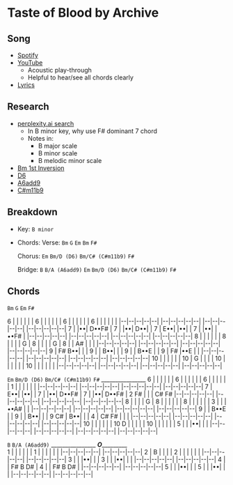 <!-- cspell:disable -->
# Taste of Blood by Archive


## Song
* [Spotify][1]
* [YouTube][2]
    * Acoustic play-through
    * Helpful to hear/see all chords clearly
* [Lyrics][3]


## Research
* [perplexity.ai search][4]
    * In B minor key, why use F# dominant 7 chord
    * Notes in:
        * B major scale
        * B minor scale
        * B melodic minor scale
* [Bm 1st Inversion][5]
* [D6][6]
* [A6add9][7]
* [C#m11b9][8]


## Breakdown
* Key: `B minor`
* Chords:
    Verse:
    `Bm`    `G`    `Em`    `Bm`    `F#`

    Chorus:
    `Em`    `Bm/D (D6)`    `Bm/C# (C#m11b9)`    `F#`
    
    Bridge:
    `B`    `B/A (A6add9)`    `Em`    `Bm/D (D6)`    `Bm/C# (C#m11b9)`    `F#`


## Chords
  `Bm`                   `G`                    `Em`                  `F#`

   6 |  |  |  |  |  |     6 |  |  |  |  |  |     6 |  |  |  |  |  |    6 |  |  |  |  |  |
     |--|--|--|--|--|       |--|--|--|--|--|       |--|--|--|--|--|      |--|--|--|--|--|
   7 |  |••|  D••F# |     7 |  |••|  D••|  |     7 |  E••|  |••|  |    7 |  |••|  |••F# |
     |--|--|--|--|--|       |--|--|--|--|--|       |--|--|--|--|--|      |--|--|--|--|--|
   8 |  |  |  |  |  |     8 |  |  |  |  G  |     8 |  |  |  |  G  |    8 |  |  A# |  |  |
     |--|--|--|--|--|       |--|--|--|--|--|       |--|--|--|--|--|      |--|--|--|--|--|
   9 |  F# B••|  |  |     9 |  |  B••|  |  |     9 |  |  B••E  |  |    9 |  F# |••E  |  |
     |--|--|--|--|--|       |--|--|--|--|--|       |--|--|--|--|--|      |--|--|--|--|--|
  10 |  |  |  |  |  |    10 |  G  |  |  |  |    10 |  |  |  |  |  |   10 |  |  |  |  |  |
     |--|--|--|--|--|       |--|--|--|--|--|       |--|--|--|--|--|      |--|--|--|--|--|

  
  `Em`                   `Bm/D (D6)`            `Bm/C# (C#m11b9)`      `F#`
                                                                          ________________
   6 |  |  |  |  |  |     6 |  |  |  |  |  |     6 |  |  |  |  |  |     1 |  |  |  |  |  |
     |--|--|--|--|--|       |--|--|--|--|--|       |--|--|--|--|--|       |--|--|--|--|--|
   7 |  E••|  |••|  |     7 |  |••|  D••F# |     7 |  |••|  D••F# |     2 F# |  |  |  C# F#
     |--|--|--|--|--|       |--|--|--|--|--|       |--|--|--|--|--|       |--|--|--|--|--|
   8 |  |  |  |  G  |     8 |  |  |  |  |  |     8 |  |  |  |  |  |     3 |  |  |••A# |  |
     |--|--|--|--|--|       |--|--|--|--|--|       |--|--|--|--|--|       |--|--|--|--|--|
   9 |  |  B••E  |  |     9 |  |  B••|  |  |     9 C# |  B••|  |  |     4 |  C# F# |  |  |
     |--|--|--|--|--|       |--|--|--|--|--|       |--|--|--|--|--|       |--|--|--|--|--|
  10 |  |  |  |  |  |    10 D  |  |  |  |  |    10 |  |  |  |  |  |     5 |  |  |••|  |  |
     |--|--|--|--|--|       |--|--|--|--|--|       |--|--|--|--|--|       |--|--|--|--|--|

  
  `B`                    `B/A (A6add9)`
     ________________       ___O____________                   
   1 |  |  |  |  |  |     1 |  |  |  |  |  |
     |--|--|--|--|--|       |--|--|--|--|--|
   2 |  B  |  |  |  |     2 |  |  |  |  |  |
     |--|--|--|--|--|       |--|--|--|--|--|
   3 |  |  |••|  |  |     3 |  |  |••|  |  |
     |--|--|--|--|--|       |--|--|--|--|--|
   4 |  |  F# B  D# |     4 |  |  F# B  D# |
     |--|--|--|--|--|       |--|--|--|--|--|
   5 |  |  |••|  |  |     5 |  |  |••|  |  |
     |--|--|--|--|--|       |--|--|--|--|--|



<!-- LINKS -------------------------------------------------------------------->

[1]: <https://open.spotify.com/track/7H1ERWZ3a60wLOW1w4EM9U?si=edc6f12739294c07> (Spotify)
[2]: <https://www.youtube.com/watch?v=llQjWZpfM80> (YouTube)
[3]: <https://genius.com/Archive-taste-of-blood-lyrics> (Lyrics)
[4]: <https://www.perplexity.ai/search/bd06bd3d-10cd-4e53-8232-5f172d8a1be8?s=c> (perplexity.ai search)
[5]: <https://www.key-notes.com/blog/b-minor-chord#:~:text=Inversions%20of%20the%20B%20minor%20Chord&text=If%20the%20third%20of%20the,%2Dsharp%20is%20a%20fifth.)> (Bm 1st Inversion)
[6]: <https://www.fachords.com/guitar-chord/d/6/#:~:text=The%20notes%20in%20this%20chord,in%20easy%20and%20relaxed%20songs.> (D6)
[7]: <https://www.guitar-chords.org.uk/a-major6-add9-chord.html#:~:text=A6%2F9%20chord%20attributes%3A&text=Notes%20in%20the%20chord%3A%20A,add%209)%20%2D%20A6%2F9> (A6add9)
[8]: <https://www.songtive.com/en/chords/piano/Cxm11b9> (C#m11b9)
